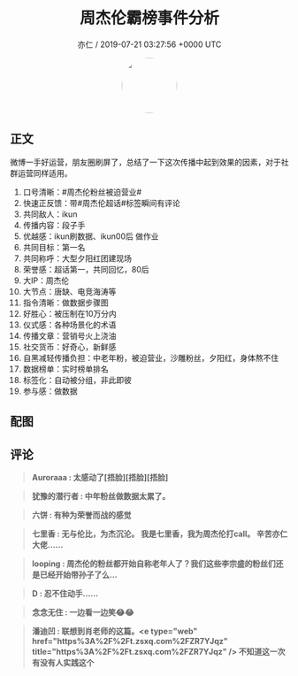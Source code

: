 <h1 align="center">周杰伦霸榜事件分析</h1>
<p align="center">
    <a>亦仁 / 2019-07-21 03:27:56 &#43;0000 UTC</a>
</p>

<div align="center">
    <img src="https://images.zsxq.com/Fn3NQqCN8nuGF86yZPXSbEsl0mb3?e=1590940799&amp;token=kIxbL07-8jAj8w1n4s9zv64FuZZNEATmlU_Vm6zD:pfbNc8W3hS0oYG_hyXXh_rHMHuc=" width="100" height="100" style="border:1px solid;border-radius:50%; color:#ffffff"/>
</div>

## 正文

<div>


微博一手好运营，朋友圈刷屏了，总结了一下这次传播中起到效果的因素，对于社群运营同样适用。

1. 口号清晰：#周杰伦粉丝被迫营业#
2. 快速正反馈：带#周杰伦超话#标签瞬间有评论
3. 共同敌人：ikun
4. 传播内容：段子手
5. 优越感：ikun刷数据、ikun00后 做作业
6. 共同目标：第一名
7. 共同称呼：大型夕阳红团建现场
8. 荣誉感：超话第一，共同回忆，80后
9. 大IP：周杰伦
10. 大节点：唐缺、电竞海涛等
11. 指令清晰：做数据步骤图
12. 好胜心：被压制在10万分内
13. 仪式感：各种场景化的术语
14. 传播文章：营销号火上浇油
15. 社交货币：好奇心，新鲜感
16. 自黑减轻传播负担：中老年粉，被迫营业，沙雕粉丝，夕阳红，身体熬不住
18. 数据榜单：实时榜单排名
18. 标签化：自动被分组，非此即彼
19. 参与感：做数据
</div>

## 配图
<div class="image" align="center">

</div>

## 评论

<div align="left">
<div>

<blockquote >
<span> <strong>Auroraaa : 太感动了[捂脸][捂脸][捂脸] </strong></span>
</blockquote>

<blockquote >
<span> <strong>犹豫的潜行者 : 中年粉丝做数据太累了。 </strong></span>
</blockquote>

<blockquote >
<span> <strong>六饼 : 有种为荣誉而战的感觉 </strong></span>
</blockquote>

<blockquote >
<span> <strong>七里香 : 无与伦比，为杰沉沦。
我是七里香，我为周杰伦打call。
辛苦亦仁大佬…… </strong></span>
</blockquote>

<blockquote >
<span> <strong>looping : 周杰伦的粉丝都开始自称老年人了？我们这些李宗盛的粉丝们还是已经开始带孙子了么… </strong></span>
</blockquote>

<blockquote >
<span> <strong>D : 忍不住动手…… </strong></span>
</blockquote>

<blockquote >
<span> <strong>念念无住 : 一边看一边笑😂😂 </strong></span>
</blockquote>

<blockquote >
<span> <strong>潘迪凹 : 联想到肖老师的这篇。&lt;e type=&#34;web&#34; href=&#34;https%3A%2F%2Ft.zsxq.com%2FZR7YJqz&#34; title=&#34;https%3A%2F%2Ft.zsxq.com%2FZR7YJqz&#34; /&gt;
不知道这一次有没有人实践这个 </strong></span>
</blockquote>

</div>
</div>